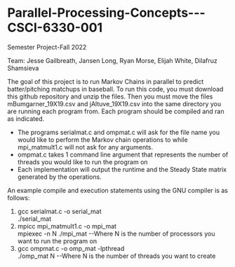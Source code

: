 # Parallel-Processing-Concepts---CSCI-6330-001
Semester Project-Fall 2022

Team: Jesse Gailbreath, Jansen Long, Ryan Morse, Elijah White, Dilafruz Shamsieva

The goal of this project is to run Markov Chains in parallel to predict batter/pitching matchups in baseball. To run this code, you must download this github
repository and unzip the files. Then you must move the files mBumgarner_19X19.csv and jAltuve_19X19.csv into the same directory you are running each program from.
Each program should be compiled and ran as indicated. <br/>
- The programs serialmat.c and ompmat.c will ask for the file name you would like to perform the Markov chain operations to while mpi_matmult1.c will not ask for any arguments. 
- ompmat.c takes 1 command line argument that represents the number of threads you would like to run the program on
- Each implementation will output the runtime and the Steady State matrix generated by the operations.

An example compile and execution statements using the GNU compiler is as follows:
1. gcc serialmat.c -o serial_mat <br/> ./serial_mat <br/>
2. mpicc mpi_matmult1.c -o mpi_mat <br/> mpiexec -n N ./mpi_mat		--Where N is the number of processors you want to run the program on <br/>
3. gcc ompmat.c -o omp_mat -lpthread <br/> ./omp_mat N		--Where N is the number of threads you want to create <br/>

